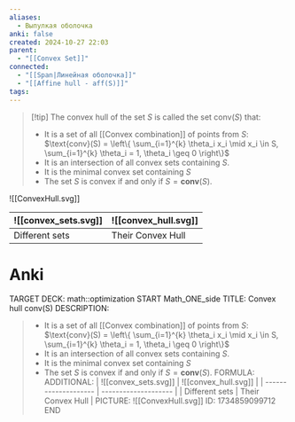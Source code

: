 ```yaml
---
aliases:
  - Выпулкая оболочка
anki: false
created: 2024-10-27 22:03
parent:
  - "[[Convex Set]]"
connected:
  - "[[Span|Линейная оболочка]]"
  - "[[Affine hull - aff(S)]]"
tags: 
---
```


> [!tip] The convex hull of the set $S$ is called the set $\text{conv}(S)$ that:
> - It is a set of all [[Convex combination]] of points from $S$:
  $\text{conv}(S) = \left\{ \sum_{i=1}^{k} \theta_i x_i \mid x_i \in S, \sum_{i=1}^{k} \theta_i = 1, \theta_i \geq 0 \right\}$
> - It is an intersection of all convex sets containing $S$.
> - It is the minimal convex set containing $S$
> - The set $S$ is convex if and only if $S = \mathbf{conv}(S)$.


![[ConvexHull.svg]]


| ![[convex_sets.svg]] | ![[convex_hull.svg]] |
| -------------------- | -------------------- |
| Different sets       | Their Convex Hull    |

# Anki
TARGET DECK: math::optimization
START
Math_ONE_side
TITLE: Convex hull conv(S)
DESCRIPTION: 
> - It is a set of all [[Convex combination]] of points from $S$:
  $\text{conv}(S) = \left\{ \sum_{i=1}^{k} \theta_i x_i \mid x_i \in S, \sum_{i=1}^{k} \theta_i = 1, \theta_i \geq 0 \right\}$
> - It is an intersection of all convex sets containing $S$.
> - It is the minimal convex set containing $S$
> - The set $S$ is convex if and only if $S = \mathbf{conv}(S)$.
FORMULA: 
ADDITIONAL:
| ![[convex_sets.svg]] | ![[convex_hull.svg]] |
| -------------------- | -------------------- |
| Different sets       | Their Convex Hull    |
PICTURE: ![[ConvexHull.svg]]
ID: 1734859099712
END